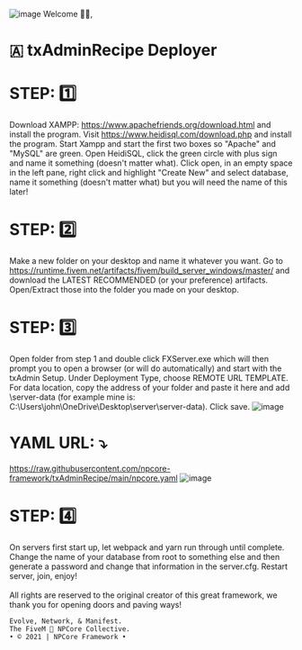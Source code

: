 ![image](https://cdn.discordapp.com/attachments/860905633783480330/866200481540866048/NPCore_Discord_Header.png)
Welcome 👋🏼,
# 🇦 txAdminRecipe Deployer
# STEP: :one:
Download XAMPP: https://www.apachefriends.org/download.html and install the program. Visit https://www.heidisql.com/download.php and install the program. Start Xampp and start the first two boxes so "Apache" and "MySQL" are green. Open HeidiSQL, click the green circle with plus sign and name it something (doesn't matter what). Click open, in an empty space in the left pane, right click and highlight "Create New" and select database, name it something (doesn't matter what) but you will need the name of this later!

#  STEP: :two:
Make a new folder on your desktop and name it whatever you want. Go to https://runtime.fivem.net/artifacts/fivem/build_server_windows/master/ and download the LATEST RECOMMENDED (or your preference) artifacts. Open/Extract those into the folder you made on your desktop.
#  STEP: :three:
Open folder from step 1 and double click FXServer.exe which will then prompt you to open a browser (or will do automatically) and start with the txAdmin Setup. Under Deployment Type, choose REMOTE URL TEMPLATE. For data location, copy the address of your folder and paste it here and add \server-data (for example mine is: C:\Users\john\OneDrive\Desktop\server\server-data). Click save.
![image](https://cdn.discordapp.com/attachments/860905633783480330/860984804840439808/NPCore_Deployment_Type.png)
# YAML URL: ⤵️
https://raw.githubusercontent.com/npcore-framework/txAdminRecipe/main/npcore.yaml
![image](https://cdn.discordapp.com/attachments/860905633783480330/866212667658993665/NPCore_YAML_URL.png)

#  STEP: :four:
On servers first start up, let webpack and yarn run through until complete. Change the name of your database from root to something else and then generate a password and change that information in the server.cfg. Restart server, join, enjoy!
<br>
<br>
All rights are reserved to the original creator of this great framework, we thank you for opening doors and paving ways!
```
Evolve, Network, & Manifest.
The FiveM 🐌 NPCore Collective.
• © 2021 | NPCore Framework •
```
